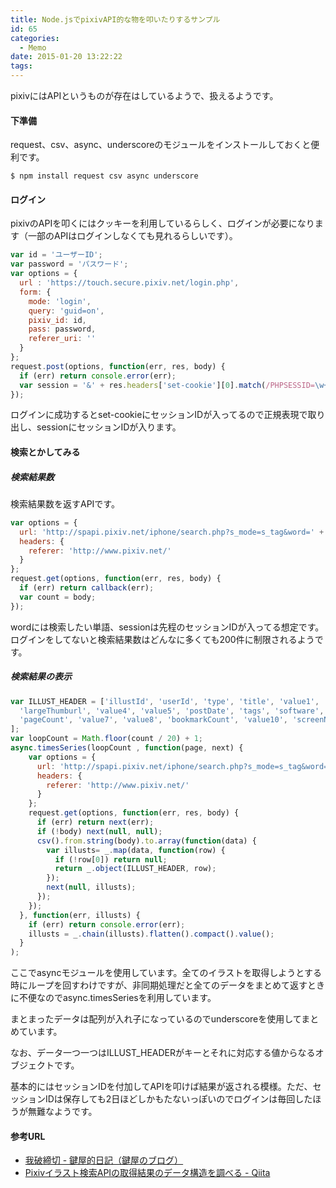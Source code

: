 ```yaml
---
title: Node.jsでpixivAPI的な物を叩いたりするサンプル
id: 65
categories:
  - Memo
date: 2015-01-20 13:22:22
tags:
---
```

pixivにはAPIというものが存在はしているようで、扱えるようです。

<!--more-->

#### 下準備

request、csv、async、underscoreのモジュールをインストールしておくと便利です。

`$ npm install request csv async underscore`

#### ログイン

pixivのAPIを叩くにはクッキーを利用しているらしく、ログインが必要になります（一部のAPIはログインしなくても見れるらしいです）。

```js
var id = 'ユーザーID';
var password = 'パスワード';
var options = {
  url : 'https://touch.secure.pixiv.net/login.php',
  form: {
    mode: 'login',
    query: 'guid=on',
    pixiv_id: id,
    pass: password,
    referer_uri: ''
  }
};
request.post(options, function(err, res, body) {
  if (err) return console.error(err);
  var session = '&' + res.headers['set-cookie'][0].match(/PHPSESSID=\w+/)[0];
});
```

ログインに成功するとset-cookieにセッションIDが入ってるので正規表現で取り出し、sessionにセッションIDが入ります。

#### 検索とかしてみる

##### 検索結果数

検索結果数を返すAPIです。

```js
var options = {
  url: 'http://spapi.pixiv.net/iphone/search.php?s_mode=s_tag&word=' + encodeURIComponent(word) + session+ '&c_mode=count',
  headers: {
    referer: 'http://www.pixiv.net/'
  }
};
request.get(options, function(err, res, body) {
  if (err) return callback(err);
  var count = body;
});
```

wordには検索したい単語、sessionは先程のセッションIDが入ってる想定です。ログインをしてないと検索結果数はどんなに多くても200件に制限されるようです。

##### 検索結果の表示

```js
var ILLUST_HEADER = ['illustId', 'userId', 'type', 'title', 'value1', 'author',var ILLUST_HEADER = ['illustId', 'userId', 'type', 'title', 'value1', 'author', 'smallThumbUrl', 'value2', 'value3',
  'largeThumburl', 'value4', 'value5', 'postDate', 'tags', 'software', 'evalCount', 'score', 'viewCount', 'description',
  'pageCount', 'value7', 'value8', 'bookmarkCount', 'value10', 'screenName', 'value11', 'value12', 'value13', 'value14', 'profileIconUrl', 'value15'
];
var loopCount = Math.floor(count / 20) + 1;
async.timesSeries(loopCount , function(page, next) {
    var options = {
      url: 'http://spapi.pixiv.net/iphone/search.php?s_mode=s_tag&word=' + encodeURIComponent(word) + session + '&p=' + (page + 1),
      headers: {
        referer: 'http://www.pixiv.net/'
      }
    };
    request.get(options, function(err, res, body) {
      if (err) return next(err);
      if (!body) next(null, null);
      csv().from.string(body).to.array(function(data) {
        var illusts= _.map(data, function(row) {
          if (!row[0]) return null;
          return _.object(ILLUST_HEADER, row);
        });
        next(null, illusts);
      });
    });
  }, function(err, illusts) {
    if (err) return console.error(err);
    illusts = _.chain(illusts).flatten().compact().value();
  }
);
```

ここでasyncモジュールを使用しています。全てのイラストを取得しようとする時にループを回すわけですが、非同期処理だと全てのデータをまとめて返すときに不便なのでasync.timesSeriesを利用しています。

まとまったデータは配列が入れ子になっているのでunderscoreを使用してまとめています。

なお、データ一つ一つはILLUST_HEADERがキーとそれに対応する値からなるオブジェクトです。

基本的にはセッションIDを付加してAPIを叩けば結果が返される模様。ただ、セッションIDは保存しても2日ほどしかもたないっぽいのでログインは毎回したほうが無難なようです。

#### 参考URL

*   [我破締切 - 鍵屋的日記（鍵屋のブログ）](http://d.hatena.ne.jp/kagiya/20110621)
*   [Pixivイラスト検索APIの取得結果のデータ構造を調べる - Qiita](http://qiita.com/nezuq/items/e4c55bb9c68bf5785e73)
